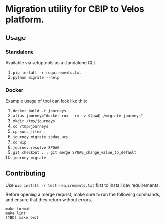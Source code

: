 
# Migration utility for CBIP to Velos platform. 

## Usage

### Standalone

Available via setuptools as a standalone CLI. 

1. `pip install -r requirements.txt` 
1. `python migrate --help`

### Docker

Example usage of tool can look like this:

1. `docker build -t journeys .`
1. `alias journey="docker run --rm -v $(pwd):/migrate journeys"`
1. `mkdir /tmp/journeys`
1. `cd /tmp/journeys`
1. `cp <ucs_file> .`
1. `journey migrate spdag.ucs`
1. `cd wip`
1. `journey resolve SPDAG`
1. `git checkout . ; git merge SPDAG_change_value_to_default`
1. `journey migrate`

## Contributing

Use `pip install -r test-requirements.txt` first to install dev requirements.

Before opening a merge request, make sure to run the following commands, and ensure that they return without errors.

```
make format
make lint
(TBD) make test
```
